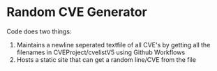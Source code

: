 # Random CVE Generator

Code does two things: 

1) Maintains a newline seperated textfile of all CVE's by getting all the filenames in CVEProject/cvelistV5 using Github Workflows
2) Hosts a static site that can get a random line/CVE from the file
